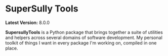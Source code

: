 SuperSully Tools
================

**Latest Version:** 8.0.0

**SupersullyTools** is a Python package that brings together a suite of utilities and helpers across several domains of
software development. My personal toolkit of things I want in every package I'm working on, compiled in one place.

